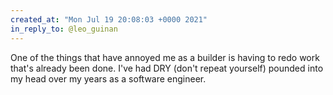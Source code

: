```yaml
---
created_at: "Mon Jul 19 20:08:03 +0000 2021"
in_reply_to: @leo_guinan
---
```


One of the things that have annoyed me as a builder is having to redo work that's already been done. I've had DRY (don't repeat yourself) pounded into my head over my years as a software engineer.